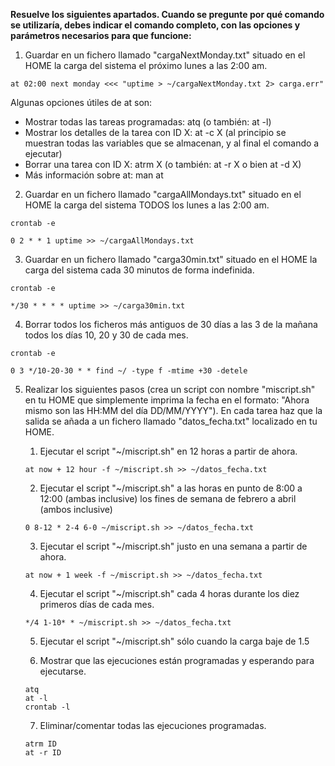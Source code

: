 **Resuelve los siguientes apartados. Cuando se pregunte por qué comando se utilizaría, debes indicar el comando completo, con las opciones y parámetros necesarios para que funcione:**

1. Guardar en un fichero llamado "cargaNextMonday.txt" situado en el HOME la carga del sistema el próximo lunes a las 2:00 am.

```
at 02:00 next monday <<< "uptime > ~/cargaNextMonday.txt 2> carga.err"
```

Algunas opciones útiles de at son:

- Mostrar todas las tareas programadas: atq     (o también: at -l)
- Mostrar los detalles de la tarea con ID X: at -c X (al principio se muestran todas las variables que se almacenan, y al final el comando a ejecutar)
- Borrar una tarea con ID X: atrm X (o también: at -r X  o bien  at -d X)
- Más información sobre at: man at

2. Guardar en un fichero llamado "cargaAllMondays.txt" situado en el HOME la carga del sistema TODOS los lunes a las 2:00 am.

```
crontab -e
```

```
0 2 * * 1 uptime >> ~/cargaAllMondays.txt
```

3. Guardar en un fichero llamado "carga30min.txt" situado en el HOME la carga del sistema cada 30 minutos de forma indefinida.

```
crontab -e
```

```
*/30 * * * * uptime >> ~/carga30min.txt
```

4. Borrar todos los ficheros más antiguos de 30 días a las 3 de la mañana todos los días 10, 20 y 30 de cada mes.

```
crontab -e
```

```
0 3 */10-20-30 * * find ~/ -type f -mtime +30 -detele
```

5. Realizar los siguientes pasos (crea un script con nombre "miscript.sh" en tu HOME que simplemente imprima la fecha en el formato: "Ahora mismo son las HH:MM del día DD/MM/YYYY"). En cada tarea haz que la salida se añada a un fichero llamado "datos_fecha.txt" localizado en tu HOME.

    1. Ejecutar el script "~/miscript.sh" en 12 horas a partir de ahora.

    ```
    at now + 12 hour -f ~/miscript.sh >> ~/datos_fecha.txt
    ```

    2. Ejecutar el script "~/miscript.sh" a las horas en punto de 8:00 a 12:00 (ambas inclusive) los fines de semana de febrero a abril (ambos inclusive)

    ```
    0 8-12 * 2-4 6-0 ~/miscript.sh >> ~/datos_fecha.txt
    ```

    3. Ejecutar el script "~/miscript.sh" justo en una semana a partir de ahora.

    ```
    at now + 1 week -f ~/miscript.sh >> ~/datos_fecha.txt
    ```

    4. Ejecutar el script "~/miscript.sh" cada 4 horas durante los diez primeros días de cada mes.
    ```
    */4 1-10* * ~/miscript.sh >> ~/datos_fecha.txt
    ```
    5. Ejecutar el script "~/miscript.sh" sólo cuando la carga baje de 1.5

    6. Mostrar que las ejecuciones están programadas y esperando para ejecutarse.

    ```
    atq
    at -l
    crontab -l
    ```

    7. Eliminar/comentar todas las ejecuciones programadas.

    ```
    atrm ID
    at -r ID
    
    ```
